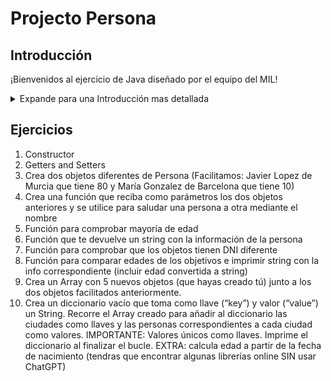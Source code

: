 # Projecto Persona 

## Introducción
¡Bienvenidos al ejercicio de Java diseñado por el equipo del MIL!

<details>
<Summary>Expande para una Introducción mas detallada</summary>
 
En este ejercicio, exploraremos el concepto de clases y objetos en Java y diseñaremos diferentes funciones relacionadas con la clase Persona.
Antes de sumergirnos en el código, es importante comprender los conceptos fundamentales de una clase y un objeto. En la programación orientada a objetos, una clase es una plantilla o un plano que define las características y comportamientos de un tipo de entidad. Por ejemplo, en nuestro caso, la clase Persona nos permitirá modelar y representar a las personas con sus atributos y acciones.
 
Un objeto, por otro lado, es una instancia específica de una clase. Es como una "copia" de la clase, con sus propias características y la capacidad de realizar acciones definidas por la clase. Podemos crear múltiples objetos a partir de una misma clase y cada uno tendrá su propio estado y comportamiento.
En palabras simples, la clase define las características que toda persona debe compartir: ojos, piernas, brazos.. y el objeto comparte dichas características y además tiene su propio sello de identidad: dni, color de pelo, etc...
 
En este ejercicio, crearemos una clase llamada Persona. Esta clase contendrá diferentes atributos, como nombre, edad y género, así como funciones o métodos que nos permitirán interactuar con los objetos Persona. Podremos establecer y obtener valores para los atributos, así como realizar acciones específicas relacionadas con las personas.
¡Vamos a adentrarnos en el maravilloso mundo de la programación orientada a objetos y a explorar la clase Persona en Java!
 </details> 

## Ejercicios 
1. Constructor 
2. Getters and Setters 
3. Crea dos objetos diferentes de Persona (Facilitamos: Javier Lopez de Murcia que tiene 80 y María Gonzalez de Barcelona que tiene 10)
4. Crea una función que reciba como parámetros los dos objetos anteriores y se utilice para saludar una persona a otra mediante el nombre
5. Función para comprobar mayoría de edad
6. Función que te devuelve un string con la información de la persona
7. Función  para comprobar que los objetos tienen DNI diferente
8. Función para comparar edades de los objetivos e imprimir string con la info correspondiente (incluir edad convertida a string)
9. Crea un Array con 5 nuevos objetos (que hayas creado tú) junto a los dos objetos facilitados anteriormente.
10. Crea un diccionario vacío que toma como llave (“key”) y valor (“value”) un String. Recorre el Array creado para añadir al diccionario las ciudades como llaves y las personas correspondientes a cada ciudad como valores. IMPORTANTE: Valores únicos como llaves. Imprime el diccionario al finalizar el bucle.
 EXTRA: calcula edad a partir de la fecha de nacimiento (tendras que encontrar algunas librerías online SIN usar ChatGPT)  
